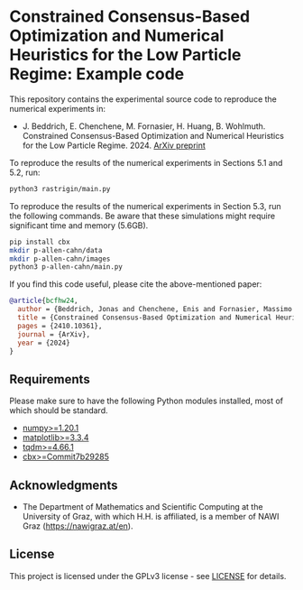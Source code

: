 # Constrained Consensus-Based Optimization and Numerical Heuristics for the Low Particle Regime: Example code

This repository contains the experimental source code to reproduce the numerical experiments in:

* J. Beddrich, E. Chenchene, M. Fornasier, H. Huang, B. Wohlmuth. Constrained Consensus-Based Optimization and Numerical Heuristics for the Low Particle Regime. 2024. [ArXiv preprint](https://arxiv.org/abs/2410.10361)

To reproduce the results of the numerical experiments in Sections 5.1 and 5.2, run:
```bash
python3 rastrigin/main.py
```

To reproduce the results of the numerical experiments in Section 5.3, run the following commands. Be aware that these simulations might require significant time and memory (5.6GB). 
```bash
pip install cbx 
mkdir p-allen-cahn/data 
mkdir p-allen-cahn/images 
python3 p-allen-cahn/main.py
```

If you find this code useful, please cite the above-mentioned paper:
```BibTeX
@article{bcfhw24,
  author = {Beddrich, Jonas and Chenchene, Enis and Fornasier, Massimo and Huang, Hui and Wohlmuth, Barbara},
  title = {Constrained Consensus-Based Optimization and Numerical Heuristics for the Low Particle Regime},
  pages = {2410.10361},
  journal = {ArXiv},
  year = {2024}
}
```

## Requirements

Please make sure to have the following Python modules installed, most of which should be standard.

* [numpy>=1.20.1](https://pypi.org/project/numpy/)
* [matplotlib>=3.3.4](https://pypi.org/project/matplotlib/)
* [tqdm>=4.66.1](https://pypi.org/project/tqdm/)
* [cbx>=Commit7b29285](https://github.com/PdIPS/CBXpy/tree/main)

## Acknowledgments  


* The Department of Mathematics and Scientific Computing at the University of Graz, with which H.H. is affiliated, is a member of NAWI Graz (https://nawigraz.at/en).   
## License  
This project is licensed under the GPLv3 license - see [LICENSE](LICENSE) for details.
